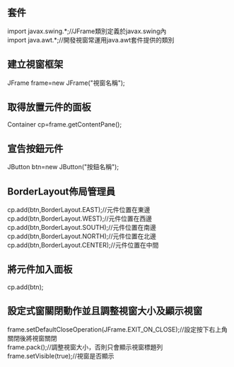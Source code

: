 <h2>套件</h2>
import javax.swing.*;//JFrame類別定義於javax.swing內<br/>
import java.awt.*;//開發視窗常運用java.awt套件提供的類別
<h2>建立視窗框架</h2>
JFrame frame=new JFrame("視窗名稱");
<h2>取得放置元件的面板</h2>
Container cp=frame.getContentPane();
<h2>宣告按鈕元件</h2>
JButton btn=new JButton("按鈕名稱");
<h2>BorderLayout佈局管理員</h2>
cp.add(btn,BorderLayout.EAST);//元件位置在東邊</br>
cp.add(btn,BorderLayout.WEST);//元件位置在西邊</br>
cp.add(btn,BorderLayout.SOUTH);//元件位置在南邊</br>
cp.add(btn,BorderLayout.NORTH);//元件位置在北邊</br>
cp.add(btn,BorderLayout.CENTER);//元件位置在中間
<h2>將元件加入面板</h2>
cp.add(btn);
<h2>設定式窗關閉動作並且調整視窗大小及顯示視窗</h2>
frame.setDefaultCloseOperation(JFrame.EXIT_ON_CLOSE);//設定按下右上角關閉後將視窗關閉<br/>
frame.pack();//調整視窗大小，否則只會顯示視窗標題列<br/>
frame.setVisible(true);//視窗是否顯示
